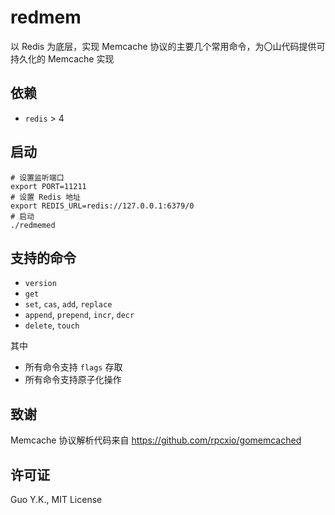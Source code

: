 # redmem

以 Redis 为底层，实现 Memcache 协议的主要几个常用命令，为〇山代码提供可持久化的 Memcache 实现

## 依赖

* `redis` > 4

## 启动

```shell
# 设置监听端口
export PORT=11211
# 设置 Redis 地址
export REDIS_URL=redis://127.0.0.1:6379/0
# 启动
./redmemed
```

## 支持的命令

* `version`
* `get`
* `set`, `cas`, `add`, `replace`
* `append`, `prepend`, `incr`, `decr`
* `delete`, `touch`

其中

* 所有命令支持 `flags` 存取
* 所有命令支持原子化操作

## 致谢

Memcache 协议解析代码来自 https://github.com/rpcxio/gomemcached

## 许可证

Guo Y.K., MIT License
